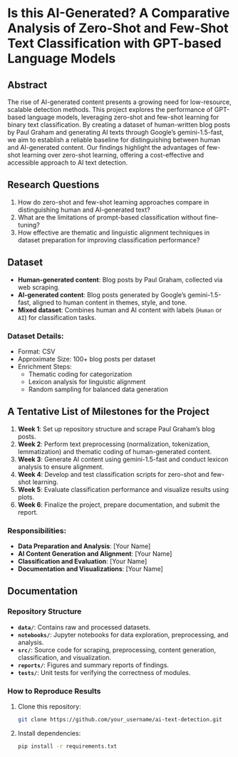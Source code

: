 # Is this AI-Generated? A Comparative Analysis of Zero-Shot and Few-Shot Text Classification with GPT-based Language Models

## Abstract
The rise of AI-generated content presents a growing need for low-resource, scalable detection methods. This project explores the performance of GPT-based language models, leveraging zero-shot and few-shot learning for binary text classification. By creating a dataset of human-written blog posts by Paul Graham and generating AI texts through Google’s gemini-1.5-fast, we aim to establish a reliable baseline for distinguishing between human and AI-generated content. Our findings highlight the advantages of few-shot learning over zero-shot learning, offering a cost-effective and accessible approach to AI text detection.

## Research Questions
1. How do zero-shot and few-shot learning approaches compare in distinguishing human and AI-generated text?
2. What are the limitations of prompt-based classification without fine-tuning?
3. How effective are thematic and linguistic alignment techniques in dataset preparation for improving classification performance?

## Dataset
- **Human-generated content**: Blog posts by Paul Graham, collected via web scraping.
- **AI-generated content**: Blog posts generated by Google’s gemini-1.5-fast, aligned to human content in themes, style, and tone.
- **Mixed dataset**: Combines human and AI content with labels (`Human` or `AI`) for classification tasks.
  
### Dataset Details:
- Format: CSV
- Approximate Size: 100+ blog posts per dataset
- Enrichment Steps:
  - Thematic coding for categorization
  - Lexicon analysis for linguistic alignment
  - Random sampling for balanced data generation

## A Tentative List of Milestones for the Project
1. **Week 1**: Set up repository structure and scrape Paul Graham’s blog posts.
2. **Week 2**: Perform text preprocessing (normalization, tokenization, lemmatization) and thematic coding of human-generated content.
3. **Week 3**: Generate AI content using gemini-1.5-fast and conduct lexicon analysis to ensure alignment.
4. **Week 4**: Develop and test classification scripts for zero-shot and few-shot learning.
5. **Week 5**: Evaluate classification performance and visualize results using plots.
6. **Week 6**: Finalize the project, prepare documentation, and submit the report.

### Responsibilities:
- **Data Preparation and Analysis**: [Your Name]
- **AI Content Generation and Alignment**: [Your Name]
- **Classification and Evaluation**: [Your Name]
- **Documentation and Visualizations**: [Your Name]

## Documentation
### Repository Structure
- **`data/`**: Contains raw and processed datasets.
- **`notebooks/`**: Jupyter notebooks for data exploration, preprocessing, and analysis.
- **`src/`**: Source code for scraping, preprocessing, content generation, classification, and visualization.
- **`reports/`**: Figures and summary reports of findings.
- **`tests/`**: Unit tests for verifying the correctness of modules.

### How to Reproduce Results
1. Clone this repository:
   ```bash
   git clone https://github.com/your_username/ai-text-detection.git
2. Install dependencies:
   ```bash
   pip install -r requirements.txt

